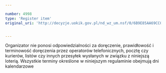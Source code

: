 ```yaml
---

number: 4998
type: 'Register item'
original_uri: 'http://decyzje.uokik.gov.pl/nd_wz_um.nsf/0/6B9E85AA69CC0037C1257B95003AD211?OpenDocument'


---
```


Organizator nie ponosi odpowiedzialności za doręczenie, prawidłowość i terminowość doręczenia przez operatorów telefonicznych, pocztę czy kurierów, listów czy innych przesyłek wysłanych w związku z niniejszą loterią. Wszystkie terminy określone w niniejszym regulaminie obejmują dni kalendarzowe
